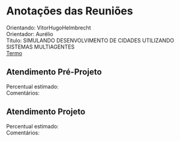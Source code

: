 # Anotações das Reuniões

Orientando: VitorHugoHelmbrecht  
Orientador: Aurélio  
Título: SIMULANDO DESENVOLVIMENTO DE CIDADES UTILIZANDO SISTEMAS MULTIAGENTES  
[Termo](VitorHugoHelmbrecht_Termo.pdf "Termo")  

## Atendimento Pré-Projeto

Percentual estimado:  
Comentários:  

## Atendimento Projeto

Percentual estimado:  
Comentários:  
